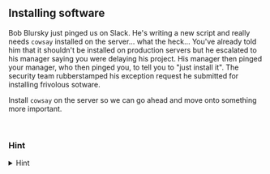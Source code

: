 ## Installing software

Bob Blursky just pinged us on Slack. He's writing a new script and really needs `cowsay` installed on the server... what the heck... You've already told him that it shouldn't be installed on production servers but he escalated to his manager saying you were delaying his project. His manager then pinged your manager, who then pinged you, to tell you to "just install it". The security team rubberstamped his exception request he submitted for installing frivolous sotware.

Install `cowsay` on the server so we can go ahead and move onto something more important. 

<br>

### Hint
<details>
<summary>Hint</summary>
<br>
This distro uses `apt` for its package manager. That could be useful for installing things.

</details>